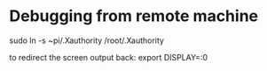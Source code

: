 # Debugging from remote machine


sudo ln -s ~pi/.Xauthority /root/.Xauthority

to redirect the screen output back:
export DISPLAY=:0


